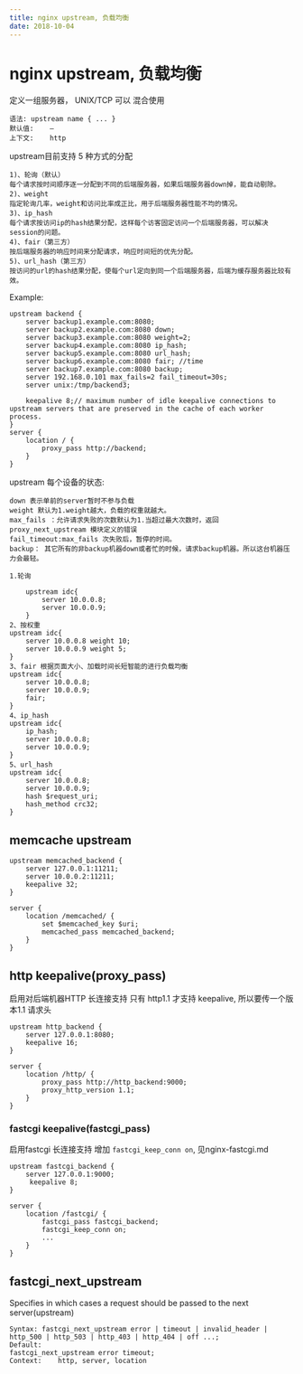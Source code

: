 ```yaml
---
title: nginx upstream, 负载均衡
date: 2018-10-04
---
```

# nginx upstream, 负载均衡
定义一组服务器， UNIX/TCP 可以 混合使用

	语法:	upstream name { ... }
	默认值:	—
	上下文:	http

upstream目前支持 5 种方式的分配

	1)、轮询（默认）
	每个请求按时间顺序逐一分配到不同的后端服务器，如果后端服务器down掉，能自动剔除。
	2)、weight
	指定轮询几率，weight和访问比率成正比，用于后端服务器性能不均的情况。
	3)、ip_hash
	每个请求按访问ip的hash结果分配，这样每个访客固定访问一个后端服务器，可以解决session的问题。
	4)、fair（第三方）
	按后端服务器的响应时间来分配请求，响应时间短的优先分配。
	5)、url_hash（第三方）
	按访问的url的hash结果分配，使每个url定向到同一个后端服务器，后端为缓存服务器比较有效。

Example:

	upstream backend {
		server backup1.example.com:8080;
		server backup2.example.com:8080 down;
		server backup3.example.com:8080 weight=2;
		server backup4.example.com:8080 ip_hash;
		server backup5.example.com:8080 url_hash;
		server backup6.example.com:8080 fair; //time
		server backup7.example.com:8080 backup;
        server 192.168.0.101 max_fails=2 fail_timeout=30s;
		server unix:/tmp/backend3;

		keepalive 8;// maximum number of idle keepalive connections to upstream servers that are preserved in the cache of each worker process.
	}
	server {
		location / {
			proxy_pass http://backend;
		}
	}


upstream 每个设备的状态:

	down 表示单前的server暂时不参与负载
	weight 默认为1.weight越大，负载的权重就越大。
	max_fails ：允许请求失败的次数默认为1.当超过最大次数时，返回proxy_next_upstream 模块定义的错误
	fail_timeout:max_fails 次失败后，暂停的时间。
	backup： 其它所有的非backup机器down或者忙的时候，请求backup机器。所以这台机器压力会最轻。

    1.轮询

        upstream idc{
            server 10.0.0.8;
            server 10.0.0.9;
        }
    2、按权重
    upstream idc{
        server 10.0.0.8 weight 10;
        server 10.0.0.9 weight 5;
    }
    3、fair 根据页面大小、加载时间长短智能的进行负载均衡
    upstream idc{
        server 10.0.0.8;
        server 10.0.0.9;
        fair;
    }
    4、ip_hash
    upstream idc{
        ip_hash;
        server 10.0.0.8;
        server 10.0.0.9;
    }
    5、url_hash
    upstream idc{
        server 10.0.0.8;
        server 10.0.0.9;
        hash $request_uri;
        hash_method crc32;
    }



## memcache upstream

	upstream memcached_backend {
		server 127.0.0.1:11211;
		server 10.0.0.2:11211;
		keepalive 32;
	}

	server {
		location /memcached/ {
			set $memcached_key $uri;
			memcached_pass memcached_backend;
		}
	}

## http keepalive(proxy_pass)
启用对后端机器HTTP 长连接支持
只有 http1.1 才支持 keepalive, 所以要传一个版本1.1 请求头

	upstream http_backend {
		server 127.0.0.1:8080;
		keepalive 16;
	}

	server {
		location /http/ {
			proxy_pass http://http_backend:9000;
			proxy_http_version 1.1;
		}
	}

### fastcgi keepalive(fastcgi_pass)
启用fastcgi 长连接支持 增加 `fastcgi_keep_conn on`, 见nginx-fastcgi.md

	upstream fastcgi_backend {
		server 127.0.0.1:9000;
		 keepalive 8;
	}

	server {
		location /fastcgi/ {
			fastcgi_pass fastcgi_backend;
			fastcgi_keep_conn on;
			...
		}
	}

## fastcgi_next_upstream
Specifies in which cases a request should be passed to the next server(upstream)

	Syntax:	fastcgi_next_upstream error | timeout | invalid_header | http_500 | http_503 | http_403 | http_404 | off ...;
	Default:
	fastcgi_next_upstream error timeout;
	Context:	http, server, location
